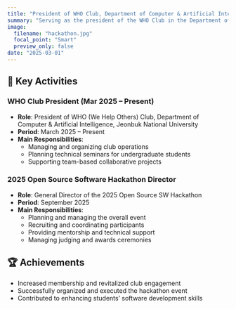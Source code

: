 ```yaml
---
title: "President of WHO Club, Department of Computer & Artificial Intelligence, Jeonbuk National University"
summary: "Serving as the president of the WHO Club in the Department of Computer & Artificial Intelligence, overseeing the 2025 Open Source Software Hackathon."
image:
  filename: "hackathon.jpg"
  focal_point: "Smart"
  preview_only: false
date: "2025-03-01"
---
```


## 🎯 Key Activities

### WHO Club President (Mar 2025 – Present)
- **Role**: President of WHO (We Help Others) Club, Department of Computer & Artificial Intelligence, Jeonbuk National University  
- **Period**: March 2025 – Present  
- **Main Responsibilities**:
  - Managing and organizing club operations  
  - Planning technical seminars for undergraduate students  
  - Supporting team-based collaborative projects  

### 2025 Open Source Software Hackathon Director
- **Role**: General Director of the 2025 Open Source SW Hackathon  
- **Period**: September 2025  
- **Main Responsibilities**:
  - Planning and managing the overall event  
  - Recruiting and coordinating participants  
  - Providing mentorship and technical support  
  - Managing judging and awards ceremonies  

## 🏆 Achievements
- Increased membership and revitalized club engagement  
- Successfully organized and executed the hackathon event  
- Contributed to enhancing students’ software development skills  
